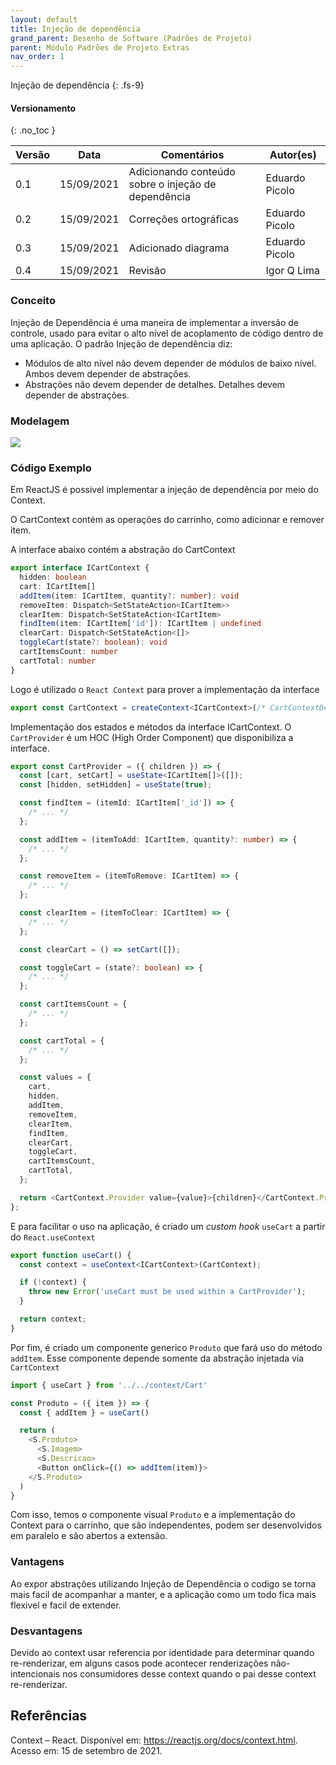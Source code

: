 ```yaml
---
layout: default
title: Injeção de dependência
grand_parent: Desenho de Software (Padrões de Projeto)
parent: Módulo Padrões de Projeto Extras
nav_order: 1
---
```


Injeção de dependência
{: .fs-9}

#### Versionamento

{: .no_toc }

| Versão | Data       | Comentários                                         | Autor(es)      |
| ------ | ---------- | --------------------------------------------------- | -------------- |
| 0.1    | 15/09/2021 | Adicionando conteúdo sobre o injeção de dependência | Eduardo Picolo |
| 0.2    | 15/09/2021 | Correções ortográficas                              | Eduardo Picolo |
| 0.3    | 15/09/2021 | Adicionado diagrama                                 | Eduardo Picolo |
| 0.4    | 15/09/2021 | Revisão                                             | Igor Q Lima    |

### Conceito

Injeção de Dependência é uma maneira de implementar a inversão de controle, usado para evitar o alto nível de acoplamento de código dentro de uma aplicação.
O padrão Injeção de dependência diz:

- Módulos de alto nível não devem depender de módulos de baixo nível. Ambos devem depender de abstrações.
- Abstrações não devem depender de detalhes. Detalhes devem depender de abstrações.

### Modelagem

<a href="{{ site.baseurl }}/assets/diagrams/diagrama_context.svg" data-toggle="lightbox">
  <img src="{{ site.baseurl }}/assets/diagrams/diagrama_context.svg" class="img-fluid" />
</a>

### Código Exemplo

Em ReactJS é possivel implementar a injeção de dependência por meio do Context.

O CartContext contém as operações do carrinho, como adicionar e remover item.

A interface abaixo contém a abstração do CartContext

```typescript
export interface ICartContext {
  hidden: boolean
  cart: ICartItem[]
  addItem(item: ICartItem, quantity?: number): void
  removeItem: Dispatch<SetStateAction<ICartItem>>
  clearItem: Dispatch<SetStateAction<ICartItem>
  findItem(item: ICartItem['id']): ICartItem | undefined
  clearCart: Dispatch<SetStateAction<[]>
  toggleCart(state?: boolean): void
  cartItemsCount: number
  cartTotal: number
}
```

Logo é utilizado o `React Context` para prover a implementação da interface

```typescript
export const CartContext = createContext<ICartContext>(/* CartContextDefaultValues */);
```

Implementação dos estados e métodos da interface ICartContext. O `CartProvider` é um HOC (High Order Component) que disponibiliza a interface.

```typescript
export const CartProvider = ({ children }) => {
  const [cart, setCart] = useState<ICartItem[]>([]);
  const [hidden, setHidden] = useState(true);

  const findItem = (itemId: ICartItem['_id']) => {
    /* ... */
  };

  const addItem = (itemToAdd: ICartItem, quantity?: number) => {
    /* ... */
  };

  const removeItem = (itemToRemove: ICartItem) => {
    /* ... */
  };

  const clearItem = (itemToClear: ICartItem) => {
    /* ... */
  };

  const clearCart = () => setCart([]);

  const toggleCart = (state?: boolean) => {
    /* ... */
  };

  const cartItemsCount = {
    /* ... */
  };

  const cartTotal = {
    /* ... */
  };

  const values = {
    cart,
    hidden,
    addItem,
    removeItem,
    clearItem,
    findItem,
    clearCart,
    toggleCart,
    cartItemsCount,
    cartTotal,
  };

  return <CartContext.Provider value={value}>{children}</CartContext.Provider>;
};
```

E para facilitar o uso na aplicação, é criado um _custom hook_ `useCart` a partir do `React.useContext`

```typescript
export function useCart() {
  const context = useContext<ICartContext>(CartContext);

  if (!context) {
    throw new Error('useCart must be used within a CartProvider');
  }

  return context;
}
```

Por fim, é criado um componente generico `Produto` que fará uso do método `addItem`.
Esse componente depende somente da abstração injetada via `CartContext`

```typescript
import { useCart } from '../../context/Cart'

const Produto = ({ item }) => {
  const { addItem } = useCart()

  return (
    <S.Produto>
      <S.Imagem>
      <S.Descricao>
      <Button onClick={() => addItem(item)}>
    </S.Produto>
  )
}
```

Com isso, temos o componente visual `Produto` e a implementação do Context para o carrinho, que são independentes, podem ser desenvolvidos em paralelo e são abertos a extensão.

### Vantagens

Ao expor abstrações utilizando Injeção de Dependência o codigo se torna mais facil de acompanhar a manter, e a aplicação como um todo fica mais flexivel e facil de extender.

### Desvantagens

Devido ao context usar referencia por identidade para determinar quando re-renderizar, em alguns casos pode acontecer renderizações não-intencionais nos consumidores desse context quando o pai desse context re-renderizar.

## Referências

Context – React. Disponível em: https://reactjs.org/docs/context.html. Acesso em: 15 de setembro de 2021.
